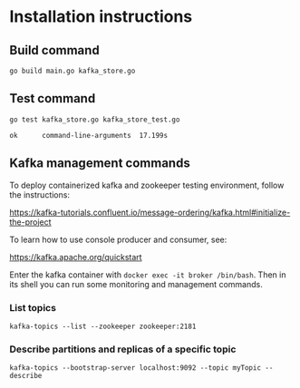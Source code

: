 Installation instructions
=========================

Build command
-------------
`go build main.go kafka_store.go`

Test command
------------
`go test kafka_store.go kafka_store_test.go`

`ok      command-line-arguments  17.199s`

Kafka management commands
-------------------------

To deploy containerized kafka and zookeeper testing environment, follow the instructions:

https://kafka-tutorials.confluent.io/message-ordering/kafka.html#initialize-the-project

To learn how to use console producer and consumer, see:

https://kafka.apache.org/quickstart

Enter the kafka container with `docker exec -it broker /bin/bash`. Then in its 
shell you can run some monitoring and management commands.

### List topics
`kafka-topics --list --zookeeper zookeeper:2181`

### Describe partitions and replicas of a specific topic
`kafka-topics --bootstrap-server localhost:9092 --topic myTopic --describe`
